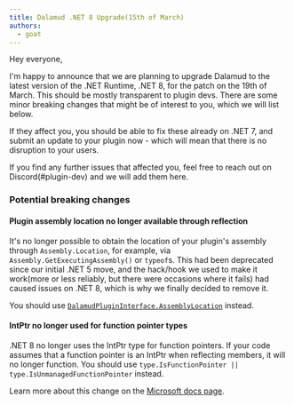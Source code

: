 ```yaml
---
title: Dalamud .NET 8 Upgrade(15th of March)
authors:
  - goat
---
```


Hey everyone,

I'm happy to announce that we are planning to upgrade Dalamud to the latest version of the .NET Runtime, .NET 8, for the patch on the 19th of March.
This should be mostly transparent to plugin devs. There are some minor breaking changes that might be of interest to you, which we will list below.

If they affect you, you should be able to fix these already on .NET 7, and submit an update to your plugin now - which will mean that there is no disruption
to your users.

If you find any further issues that affected you, feel free to reach out on Discord(#plugin-dev) and we will add them here.

### Potential breaking changes

#### Plugin assembly location no longer available through reflection
It's no longer possible to obtain the location of your plugin's assembly through `Assembly.Location`, for example, via `Assembly.GetExecutingAssembly()` or `typeof`s.
This had been deprecated since our initial .NET 5 move, and the hack/hook we used to make it work(more or less reliably, but there were occasions where it fails)
had caused issues on .NET 8, which is why we finally decided to remove it.

You should use [`DalamudPluginInterface.AssemblyLocation`](https://dalamud.dev/api/Dalamud.Plugin/Classes/DalamudPluginInterface/#assemblylocation) instead.

#### IntPtr no longer used for function pointer types
.NET 8 no longer uses the IntPtr type for function pointers. If your code assumes that a function pointer is an IntPtr when reflecting members, it will no longer function.
You should use `type.IsFunctionPointer || type.IsUnmanagedFunctionPointer` instead.

Learn more about this change on the [Microsoft docs page](https://learn.microsoft.com/en-us/dotnet/core/compatibility/reflection/8.0/function-pointer-reflection).
